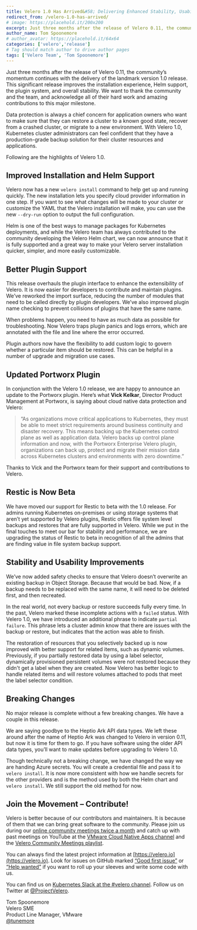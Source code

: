 ```yaml
---
title: Velero 1.0 Has Arrived&#58; Delivering Enhanced Stability, Usability and Extensibility Features
redirect_from: /velero-1.0-has-arrived/
# image: https://placehold.it/200x200
excerpt: Just three months after the release of Velero 0.11, the community’s momentum continues with the delivery of the landmark version 1.0 release.
author_name: Tom Spoonemore
# author_avatar: https://placehold.it/64x64
categories: ['velero','release']
# Tag should match author to drive author pages
tags: ['Velero Team', 'Tom Spoonemore']
---
```

Just three months after the release of Velero 0.11, the community’s momentum continues with the delivery of the landmark version 1.0 release. This significant release improves the installation experience, Helm support, the plugin system, and overall stability. We want to thank the community and the team, and acknowledge all of their hard work and amazing contributions to this major milestone.

Data protection is always a chief concern for application owners who want to make sure that they can restore a cluster to a known good state, recover from a crashed cluster, or migrate to a new environment. With Velero 1.0, Kubernetes cluster administrators can feel confident that they have a production-grade backup solution for their cluster resources and applications.

Following are the highlights of Velero 1.0.

## Improved Installation and Helm Support

Velero now has a new `velero install` command to help get up and running quickly. The new installation lets you specify cloud provider information in one step. If you want to see what changes will be made to your cluster or customize the YAML that the Velero installation will make, you can use the new `--dry-run` option to output the full configuration.

Helm is one of the best ways to manage packages for Kubernetes deployments, and while the Velero team has always contributed to the community developing the Velero Helm chart, we can now announce that it is fully supported and a great way to make your Velero server installation quicker, simpler, and more easily customizable.

## Better Plugin Support

This release overhauls the plugin interface to enhance the extensibility of Velero. It is now easier for developers to contribute and maintain plugins. We’ve reworked the import surface, reducing the number of modules that need to be called directly by plugin developers. We’ve also improved plugin name checking to prevent collisions of plugins that have the same name.

When problems happen, you need to have as much data as possible for troubleshooting. Now Velero traps plugin panics and logs errors, which are annotated with the file and line where the error occurred.

Plugin authors now have the flexibility to add custom logic to govern whether a particular item should be restored. This can be helpful in a number of upgrade and migration use cases.

## Updated Portworx Plugin

In conjunction with the Velero 1.0 release, we are happy to announce an update to the Portworx plugin. Here’s what **Vick Kelkar**, Director Product Management at Portworx, is saying about cloud native data protection and Velero:

> “As organizations move critical applications to Kubernetes, they must be able to meet strict requirements around business continuity and disaster recovery. This means backing up the Kubernetes control plane as well as application data. Velero backs up control plane information and now, with the Portworx Enterprise Velero plugin, organizations can back up, protect and migrate their mission data across Kubernetes clusters and environments with zero downtime.”

Thanks to Vick and the Portworx team for their support and contributions to Velero.

## Restic is Now Beta

We have moved our support for Restic to beta with the 1.0 release. For admins running Kubernetes on-premises or using  storage systems that aren’t yet supported by Velero plugins, Restic offers file system level backups and restores that are fully supported in Velero. While we put in the final touches to meet our bar for stability and performance, we are upgrading the status of Restic to beta in recognition of all the admins that are finding value in file system backup support.

## Stability and Usability Improvements

We’ve now added safety checks to ensure that Velero doesn’t overwrite an existing backup in Object Storage. Because that would be bad. Now, if a backup needs to be replaced with the same name, it will need to be deleted first, and then recreated.

In the real world, not every backup or restore succeeds fully every time. In the past, Velero marked these incomplete actions with a `failed` status. With Velero 1.0, we have introduced an additional phrase to indicate `partial failure`. This phrase lets a cluster admin know that there are issues with the backup or restore, but indicates that the action was able to finish.

The restoration of resources that you selectively backed up is now improved with better support for related items, such as dynamic volumes. Previously, if you partially restored data by using a label selector, dynamically provisioned persistent volumes were not restored because they didn't get a label when they are created. Now Velero has better logic to handle related items and will restore volumes attached to pods that meet the label selector condition.

## Breaking Changes

No major release is complete without a few breaking changes. We have a couple in this release.

We are saying goodbye to the Heptio Ark API data types. We left these around after the name of Heptio Ark was changed to Velero in version 0.11, but now it is time for them to go. If you have software using the older API data types, you’ll want to make updates before upgrading to Velero 1.0.

Though technically not a breaking change, we have changed the way we are handing Azure secrets. You will create a credential file and pass it to `velero install`. It is now more consistent with how we handle secrets for the other providers and is the method used by both the Helm chart and `velero install`. We still support the old method for now.

## Join the Movement – Contribute!

Velero is better because of our contributors and maintainers. It is because of them that we can bring great software to the community. Please join us during our [online community meetings twice a month](https://github.com/vmware-tanzu/velero-community) and catch up with past meetings on YouTube at the [VMware Cloud Native Apps channel](https://www.youtube.com/channel/UCdkGV51Nu0unDNT58bHt9bg/featured) and the [Velero Community Meetings playlist](https://www.youtube.com/watch?v=nc48ocI-6go&list=PL7bmigfV0EqQRysvqvqOtRNk4L5S7uqwM).

You can always find the latest project information at [https://velero.io](https://velero.io). Look for issues on GitHub marked [“Good first issue”](https://github.com/vmware-tanzu/velero/issues?q=is:open+is:issue+label:%22Good+first+issue%22) or [“Help wanted”](https://github.com/vmware-tanzu/velero/issues?utf8=✓&q=is:open+is:issue+label:%22Help+wanted%22+) if you want to roll up your sleeves and write some code with us.

You can find us on [Kubernetes Slack at the #velero channel](https://kubernetes.slack.com/messages/C6VCGP4MT). Follow us on Twitter at [@ProjectVelero](https://twitter.com/projectvelero).

Tom Spoonemore  
Velero SME  
Product Line Manager, VMware  
[@tunemore](https://twitter.com/tunemore)
